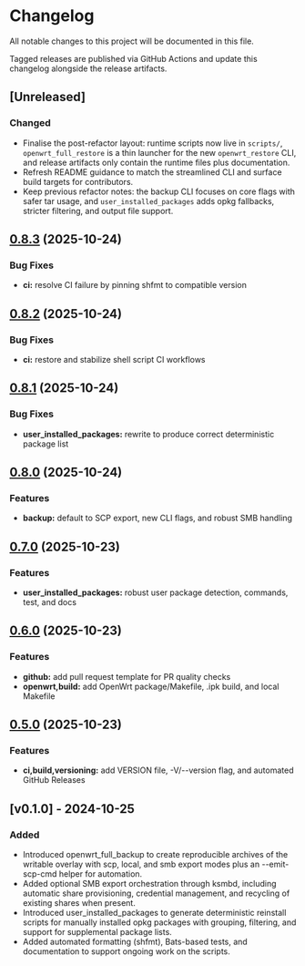 # Changelog

All notable changes to this project will be documented in this file.

Tagged releases are published via GitHub Actions and update this changelog alongside the release artifacts.

## [Unreleased]

### Changed

- Finalise the post-refactor layout: runtime scripts now live in `scripts/`, `openwrt_full_restore` is a thin launcher for the new `openwrt_restore` CLI, and release artifacts only contain the runtime files plus documentation.
- Refresh README guidance to match the streamlined CLI and surface build targets for contributors.
- Keep previous refactor notes: the backup CLI focuses on core flags with safer tar usage, and `user_installed_packages` adds opkg fallbacks, stricter filtering, and output file support.

## [0.8.3](https://github.com/nagual2/openwrt-extended-backup/compare/v0.8.2...v0.8.3) (2025-10-24)

### Bug Fixes

* **ci:** resolve CI failure by pinning shfmt to compatible version

## [0.8.2](https://github.com/nagual2/openwrt-extended-backup/compare/v0.8.1...v0.8.2) (2025-10-24)

### Bug Fixes

* **ci:** restore and stabilize shell script CI workflows

## [0.8.1](https://github.com/nagual2/openwrt-extended-backup/compare/v0.8.0...v0.8.1) (2025-10-24)

### Bug Fixes

* **user_installed_packages:** rewrite to produce correct deterministic package list

## [0.8.0](https://github.com/nagual2/openwrt-extended-backup/compare/v0.7.0...v0.8.0) (2025-10-24)

### Features

* **backup:** default to SCP export, new CLI flags, and robust SMB handling

## [0.7.0](https://github.com/nagual2/openwrt-extended-backup/compare/v0.6.0...v0.7.0) (2025-10-23)

### Features

* **user_installed_packages:** robust user package detection, commands, test, and docs

## [0.6.0](https://github.com/nagual2/openwrt-extended-backup/compare/v0.5.0...v0.6.0) (2025-10-23)

### Features

* **github:** add pull request template for PR quality checks
* **openwrt,build:** add OpenWrt package/Makefile, .ipk build, and local Makefile

## [0.5.0](https://github.com/nagual2/openwrt-extended-backup/compare/v0.4.1...v0.5.0) (2025-10-23)

### Features

* **ci,build,versioning:** add VERSION file, -V/--version flag, and automated GitHub Releases

## [v0.1.0] - 2024-10-25

### Added

- Introduced openwrt_full_backup to create reproducible archives of the writable overlay with scp, local, and smb export modes plus an --emit-scp-cmd helper for automation.
- Added optional SMB export orchestration through ksmbd, including automatic share provisioning, credential management, and recycling of existing shares when present.
- Introduced user_installed_packages to generate deterministic reinstall scripts for manually installed opkg packages with grouping, filtering, and support for supplemental package lists.
- Added automated formatting (shfmt), Bats-based tests, and documentation to support ongoing work on the scripts.
